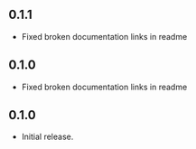 ## 0.1.1
* Fixed broken documentation links in readme

## 0.1.0
* Fixed broken documentation links in readme

## 0.1.0

* Initial release.
